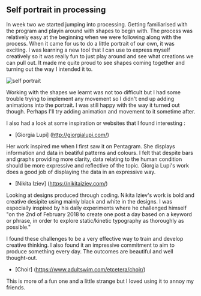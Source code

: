 Self portrait in processing
---------------------------------

In week two we started jumping into processing. Getting familiarised with the program and playin around with shapes to begin with. 
The process was relatively easy at the beginning when we were following along with the process. 
When it came for us to do a little portrait of our own, it was exciting. I was learning a new tool that I can use to express myself creatively so it was really fun to just play around and see what creations we can pull out. It made me quite proud to see shapes coming together and turning out the way I intended it to. 

![self portrait](https://user-images.githubusercontent.com/68723452/89517803-9c878600-d81d-11ea-8bb7-c3d9edf49664.JPG)



Working with the shapes we learnt was not too difficult but I had some trouble trying to implement any movement so I didn't end up adding animations into the portrait. I was still happy with the way it turned out though. Perhaps I'll try adding animation and movement to it sometime after. 



I also had a look at some inspiration or websites that I found interesting :

- [Giorgia Lupi] (http://giorgialupi.com/)

Her work inspired me when I first saw it on Pentagram. She displays information and data in beatiful patterns and colours. I felt that despite bars and graphs providing more clarity, data relating to the human condition should be more expressive and reflective of the topic. Giorgia Lupi's work does a good job of displaying the data in an expressive way. 

- [Nikita Iziev] (https://nikitaiziev.com/)

Looking at designs produced through coding. Nikita Iziev's work is bold and creative desipite using mainly black and white in the designs. I was especially inspired by his daily experiments where he challenged himself "on the 2nd of February 2018 to create one post a day based on a keyword or phrase, in order to explore static/kinetic typography as thoroughly as possible." 

I found these challenges to be a very effective way to train and develop creative thinking. I also found it an impressive commitment to aim to produce something every day. The outcomes are beautiful and well thought-out.

- [Choir] (https://www.adultswim.com/etcetera/choir/) 

This is more of a fun one and a little strange but I loved using it to annoy my friends. 
